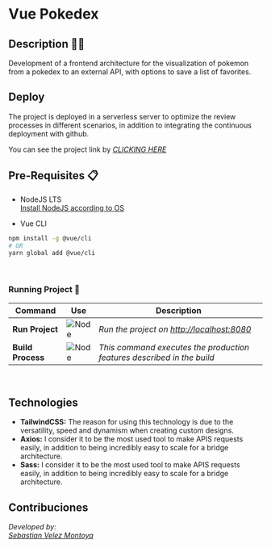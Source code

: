 # Vue Pokedex

## Description 👨‍💻

Development of a frontend architecture for the visualization of pokemon from a pokedex to an external API, with options to save a list of favorites.

## Deploy

The project is deployed in a serverless server to optimize the review processes in different scenarios, in addition to integrating the continuous deployment with github.

You can see the project link by _[CLICKING HERE](https://github.com/cbasdev)_

## Pre-Requisites 📋

- NodeJS LTS \
  <a href="https://nodejs.org/es/download/">
  Install NodeJS according to OS
  </a>

- Vue CLI

```bash
npm install -g @vue/cli
# OR
yarn global add @vue/cli
```

<br>

### Running Project 🚀

| Command           | Use                                                          | Description                                                            |
| ----------------- | ------------------------------------------------------------ | ---------------------------------------------------------------------- |
| **Run Project**   | ![Node](https://img.shields.io/badge/$-npm_run_dev-blue.svg) | _Run the project on [http://localhost:8080](http://localhost:8080)_    |
| **Build Process** | ![Node](https://img.shields.io/badge/$-npm_run_build-g.svg)  | _This command executes the production features described in the build_ |

&nbsp;

## Technologies

- **TailwindCSS:**
  The reason for using this technology is due to the versatility, speed and dynamism when creating custom designs.
- **Axios:**
  I consider it to be the most used tool to make APIS requests easily, in addition to being incredibly easy to scale for a bridge architecture.
- **Sass:**
  I consider it to be the most used tool to make APIS requests easily, in addition to being incredibly easy to scale for a bridge architecture.

## Contribuciones

_Developed by:_ \
_[Sebastian Velez Montoya](https://github.com/cbasdev)_
